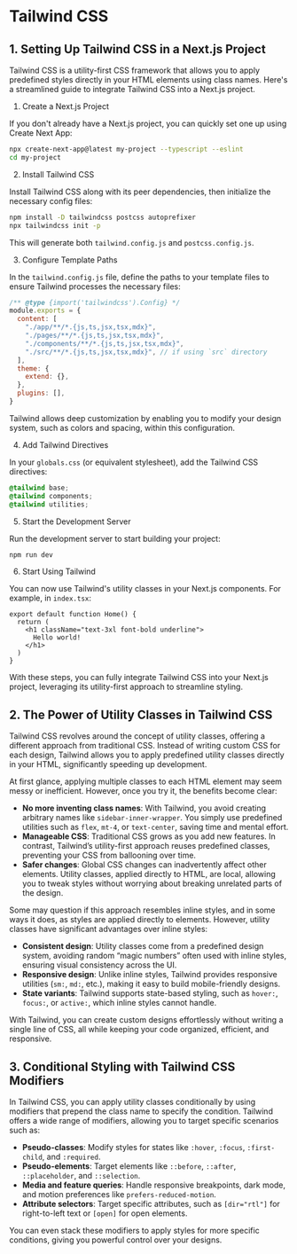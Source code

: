 # Tailwind CSS

## 1. Setting Up Tailwind CSS in a Next.js Project

Tailwind CSS is a utility-first CSS framework that allows you to apply predefined styles directly in your HTML elements using class names. Here's a streamlined guide to integrate Tailwind CSS into a Next.js project.

1. Create a Next.js Project

If you don't already have a Next.js project, you can quickly set one up using Create Next App:

```bash
npx create-next-app@latest my-project --typescript --eslint
cd my-project
```

2. Install Tailwind CSS

Install Tailwind CSS along with its peer dependencies, then initialize the necessary config files:

```bash
npm install -D tailwindcss postcss autoprefixer
npx tailwindcss init -p
```

This will generate both `tailwind.config.js` and `postcss.config.js`.

3. Configure Template Paths

In the `tailwind.config.js` file, define the paths to your template files to ensure Tailwind processes the necessary files:

```javascript
/** @type {import('tailwindcss').Config} */
module.exports = {
  content: [
    "./app/**/*.{js,ts,jsx,tsx,mdx}",
    "./pages/**/*.{js,ts,jsx,tsx,mdx}",
    "./components/**/*.{js,ts,jsx,tsx,mdx}",
    "./src/**/*.{js,ts,jsx,tsx,mdx}", // if using `src` directory
  ],
  theme: {
    extend: {},
  },
  plugins: [],
}
```

Tailwind allows deep customization by enabling you to modify your design system, such as colors and spacing, within this configuration.

4. Add Tailwind Directives

In your `globals.css` (or equivalent stylesheet), add the Tailwind CSS directives:

```css
@tailwind base;
@tailwind components;
@tailwind utilities;
```

5. Start the Development Server

Run the development server to start building your project:

```bash
npm run dev
```

6. Start Using Tailwind

You can now use Tailwind's utility classes in your Next.js components. For example, in `index.tsx`:

```tsx
export default function Home() {
  return (
    <h1 className="text-3xl font-bold underline">
      Hello world!
    </h1>
  )
}
```

With these steps, you can fully integrate Tailwind CSS into your Next.js project, leveraging its utility-first approach to streamline styling.

## 2. The Power of Utility Classes in Tailwind CSS

Tailwind CSS revolves around the concept of utility classes, offering a different approach from traditional CSS. Instead of writing custom CSS for each design, Tailwind allows you to apply predefined utility classes directly in your HTML, significantly speeding up development.

At first glance, applying multiple classes to each HTML element may seem messy or inefficient. However, once you try it, the benefits become clear:

- **No more inventing class names**: With Tailwind, you avoid creating arbitrary names like `sidebar-inner-wrapper`. You simply use predefined utilities such as `flex`, `mt-4`, or `text-center`, saving time and mental effort.
- **Manageable CSS**: Traditional CSS grows as you add new features. In contrast, Tailwind’s utility-first approach reuses predefined classes, preventing your CSS from ballooning over time.
- **Safer changes**: Global CSS changes can inadvertently affect other elements. Utility classes, applied directly to HTML, are local, allowing you to tweak styles without worrying about breaking unrelated parts of the design.

Some may question if this approach resembles inline styles, and in some ways it does, as styles are applied directly to elements. However, utility classes have significant advantages over inline styles:

- **Consistent design**: Utility classes come from a predefined design system, avoiding random “magic numbers” often used with inline styles, ensuring visual consistency across the UI.
- **Responsive design**: Unlike inline styles, Tailwind provides responsive utilities (`sm:`, `md:`, etc.), making it easy to build mobile-friendly designs.
- **State variants**: Tailwind supports state-based styling, such as `hover:`, `focus:`, or `active:`, which inline styles cannot handle.

With Tailwind, you can create custom designs effortlessly without writing a single line of CSS, all while keeping your code organized, efficient, and responsive.

## 3. Conditional Styling with Tailwind CSS Modifiers

In Tailwind CSS, you can apply utility classes conditionally by using modifiers that prepend the class name to specify the condition. Tailwind offers a wide range of modifiers, allowing you to target specific scenarios such as:

- **Pseudo-classes**: Modify styles for states like `:hover`, `:focus`, `:first-child`, and `:required`.
- **Pseudo-elements**: Target elements like `::before`, `::after`, `::placeholder`, and `::selection`.
- **Media and feature queries**: Handle responsive breakpoints, dark mode, and motion preferences like `prefers-reduced-motion`.
- **Attribute selectors**: Target specific attributes, such as `[dir="rtl"]` for right-to-left text or `[open]` for open elements.

You can even stack these modifiers to apply styles for more specific conditions, giving you powerful control over your designs.
